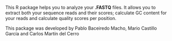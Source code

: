 This R package helps you to analyze your **.FASTQ** files.
It allows you to extract both your sequence reads and their scores; calculate GC content for your reads and calculate quality scores per position.

This package was developed by Pablo Baceiredo Macho, Mario Castillo García and Carlos Martín del Cerro
